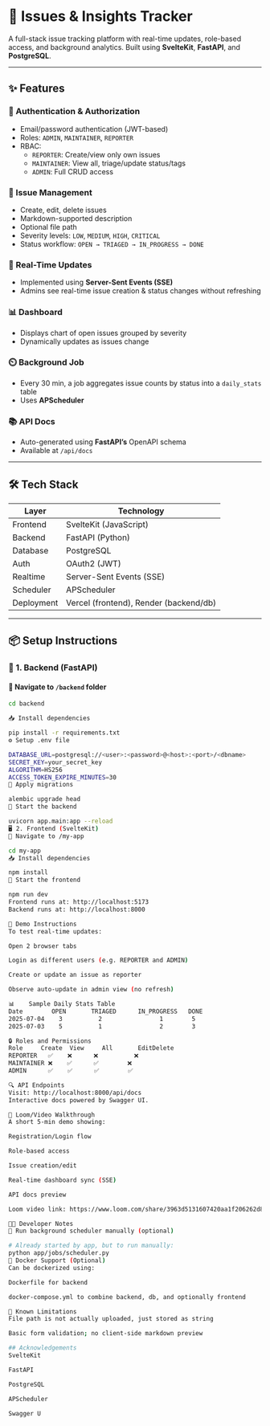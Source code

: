 # 🐛 Issues & Insights Tracker

A full-stack issue tracking platform with real-time updates, role-based access, and background analytics. Built using **SvelteKit**, **FastAPI**, and **PostgreSQL**.

---

## ✨ Features

### 🔐 Authentication & Authorization
- Email/password authentication (JWT-based)
- Roles: `ADMIN`, `MAINTAINER`, `REPORTER`
- RBAC:
  - `REPORTER`: Create/view only own issues
  - `MAINTAINER`: View all, triage/update status/tags
  - `ADMIN`: Full CRUD access

### 📝 Issue Management
- Create, edit, delete issues
- Markdown-supported description
- Optional file path
- Severity levels: `LOW`, `MEDIUM`, `HIGH`, `CRITICAL`
- Status workflow: `OPEN → TRIAGED → IN_PROGRESS → DONE`

### 📡 Real-Time Updates
- Implemented using **Server-Sent Events (SSE)**
- Admins see real-time issue creation & status changes without refreshing

### 📊 Dashboard
- Displays chart of open issues grouped by severity
- Dynamically updates as issues change

### ⏲️ Background Job
- Every 30 min, a job aggregates issue counts by status into a `daily_stats` table
- Uses **APScheduler**

### 📚 API Docs
- Auto-generated using **FastAPI’s** OpenAPI schema
- Available at `/api/docs`

---

## 🛠️ Tech Stack

| Layer       | Technology                    |
|-------------|-------------------------------|
| Frontend    | SvelteKit (JavaScript)        |
| Backend     | FastAPI (Python)              |
| Database    | PostgreSQL                    |
| Auth        | OAuth2 (JWT)                  |
| Realtime    | Server-Sent Events (SSE)      |
| Scheduler   | APScheduler                   |
| Deployment  | Vercel (frontend), Render (backend/db) |

---

## 📦 Setup Instructions

### 🧩 1. Backend (FastAPI)

#### 📁 Navigate to `/backend` folder

```bash
cd backend

📥 Install dependencies

pip install -r requirements.txt
⚙️ Setup .env file

DATABASE_URL=postgresql://<user>:<password>@<host>:<port>/<dbname>
SECRET_KEY=your_secret_key
ALGORITHM=HS256
ACCESS_TOKEN_EXPIRE_MINUTES=30
🔄 Apply migrations

alembic upgrade head
🚀 Start the backend

uvicorn app.main:app --reload
🖥️ 2. Frontend (SvelteKit)
📁 Navigate to /my-app

cd my-app
📥 Install dependencies

npm install
🚀 Start the frontend

npm run dev
Frontend runs at: http://localhost:5173
Backend runs at: http://localhost:8000

🧪 Demo Instructions
To test real-time updates:

Open 2 browser tabs

Login as different users (e.g. REPORTER and ADMIN)

Create or update an issue as reporter

Observe auto-update in admin view (no refresh)

📊    Sample Daily Stats Table
Date        OPEN	   TRIAGED	    IN_PROGRESS	  DONE
2025-07-04    3	         2	              1	       5
2025-07-03    5	         1	              2	       3

🔒 Roles and Permissions
Role     Create  View     All       EditDelete
REPORTER   ✅    ❌      ❌	      ❌
MAINTAINER ❌    ✅      ✅        ❌
ADMIN      ✅    ✅      ✅        ✅

🔍 API Endpoints
Visit: http://localhost:8000/api/docs
Interactive docs powered by Swagger UI.

🎥 Loom/Video Walkthrough
A short 5-min demo showing:

Registration/Login flow

Role-based access

Issue creation/edit

Real-time dashboard sync (SSE)

API docs preview

Loom video link: https://www.loom.com/share/3963d5131607420aa1f206262d80b8c5?sid=c5658c82-0341-463a-99ef-ee5f361e171c

🧑‍💻 Developer Notes
🔁 Run background scheduler manually (optional)

# Already started by app, but to run manually:
python app/jobs/scheduler.py
🐳 Docker Support (Optional)
Can be dockerized using:

Dockerfile for backend

docker-compose.yml to combine backend, db, and optionally frontend

📌 Known Limitations
File path is not actually uploaded, just stored as string

Basic form validation; no client-side markdown preview

## Acknowledgements
SvelteKit

FastAPI

PostgreSQL

APScheduler

Swagger U
